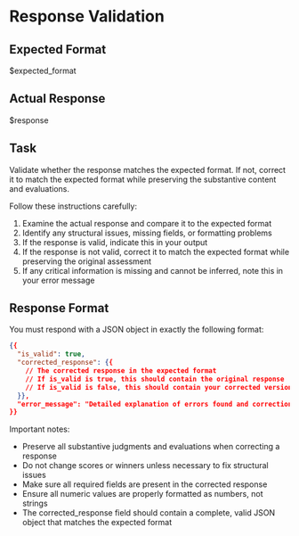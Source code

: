# Response Validation

## Expected Format
$expected_format

## Actual Response
$response

## Task
Validate whether the response matches the expected format. If not, correct it to match the expected format while preserving the substantive content and evaluations.

Follow these instructions carefully:
1. Examine the actual response and compare it to the expected format
2. Identify any structural issues, missing fields, or formatting problems
3. If the response is valid, indicate this in your output
4. If the response is not valid, correct it to match the expected format while preserving the original assessment
5. If any critical information is missing and cannot be inferred, note this in your error message

## Response Format
You must respond with a JSON object in exactly the following format:

```json
{{
  "is_valid": true,
  "corrected_response": {{
    // The corrected response in the expected format
    // If is_valid is true, this should contain the original response
    // If is_valid is false, this should contain your corrected version
  }},
  "error_message": "Detailed explanation of errors found and corrections made. Empty string if no errors."
}}
```

Important notes:
- Preserve all substantive judgments and evaluations when correcting a response
- Do not change scores or winners unless necessary to fix structural issues
- Make sure all required fields are present in the corrected response
- Ensure all numeric values are properly formatted as numbers, not strings
- The corrected_response field should contain a complete, valid JSON object that matches the expected format